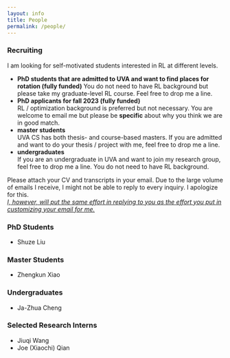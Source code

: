 ```yaml
---
layout: info
title: People 
permalink: /people/
---
```


### Recruiting

I am looking for self-motivated students interested in RL at different levels.

* **PhD students that are admitted to UVA and want to find places for rotation (fully funded)**
You do not need to have RL background but please take my graduate-level RL course. Feel free to drop me a line.
* **PhD applicants for fall 2023 (fully funded)**  
RL / optimization background is preferred but not necessary. You are welcome to email me but please be **specific** about why you think we are in good match. 
* **master students**  
UVA CS has both thesis- and course-based masters. If you are admitted and want to do your thesis / project with me, feel free to drop me a line.
* **undergraduates**  
If you are an undergraduate in UVA and want to join my research group, feel free to drop me a line. You do not need to have RL background.
<!-- * **(remote) research interns**  
    You must have RL / optimization background. You are welcome to email me but please be specific about **how I can benefit from collaborating with you**.
    Having a concrete research plan in mind will greatly increase your chance. -->

Please attach your CV and transcripts in your email. Due to the large volume of emails I receive, I might not be able to reply to every inquiry. I apologize for this.  
[*I, however, will put the same effort in replying to you as the effort you put in customizing your email for me.*](/blog/inquiry) 

### PhD Students
* Shuze Liu

### Master Students
* Zhengkun Xiao

### Undergraduates
* Ja-Zhua Cheng

### Selected Research Interns
* Jiuqi Wang  
* Joe (Xiaochi) Qian  
